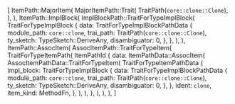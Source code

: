 [
    ItemPath::MajorItem(
        MajorItemPath::Trait(
            TraitPath(`core::clone::Clone`),
        ),
    ),
    ItemPath::ImplBlock(
        ImplBlockPath::TraitForTypeImplBlock(
            TraitForTypeImplBlock {
                data: TraitForTypeImplBlockPathData {
                    module_path: `core::clone`,
                    trai_path: TraitPath(`core::clone::Clone`),
                    ty_sketch: TypeSketch::DeriveAny,
                    disambiguator: 0,
                },
            },
        ),
    ),
    ItemPath::AssocItem(
        AssocItemPath::TraitForTypeItem(
            TraitForTypeItemPath(
                ItemPathId {
                    data: ItemPathData::AssocItem(
                        AssocItemPathData::TraitForTypeItem(
                            TraitForTypeItemPathData {
                                impl_block: TraitForTypeImplBlock {
                                    data: TraitForTypeImplBlockPathData {
                                        module_path: `core::clone`,
                                        trai_path: TraitPath(`core::clone::Clone`),
                                        ty_sketch: TypeSketch::DeriveAny,
                                        disambiguator: 0,
                                    },
                                },
                                ident: `clone`,
                                item_kind: MethodFn,
                            },
                        ),
                    ),
                },
            ),
        ),
    ),
]